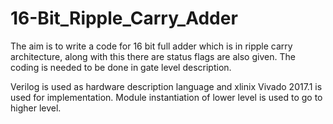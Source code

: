 # 16-Bit_Ripple_Carry_Adder
The aim is to write a code for 16 bit full adder which is in ripple carry architecture, along with this there are status flags are also given. The coding is needed to be done in gate level description.

Verilog is used as hardware description language and xlinix Vivado 2017.1 is used for implementation. Module instantiation of lower level is used to go to higher level.


 
